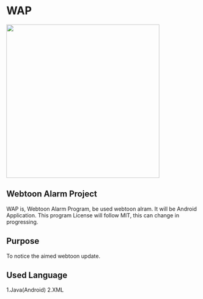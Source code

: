 # WAP
<img src="http://www.pixiv.net/whitecube/user/3219949/illust/56260187.png" height = "400">

## Webtoon Alarm Project

WAP is, Webtoon Alarm Program, be used webtoon alram.
It will be Android Application.
This program License will follow MIT, this can change in progressing.

## Purpose

To notice the aimed webtoon update.

## Used Language

1.Java(Android)
2.XML
